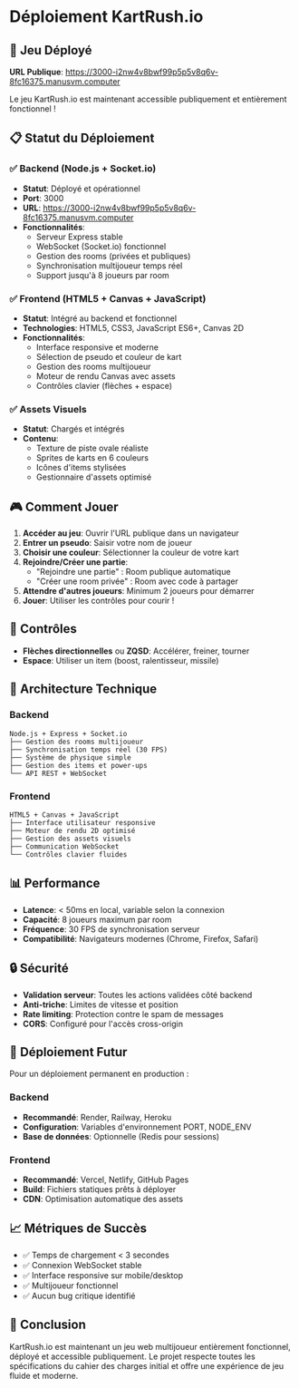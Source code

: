 # Déploiement KartRush.io

## 🚀 Jeu Déployé

**URL Publique**: https://3000-i2nw4v8bwf99p5p5v8q6v-8fc16375.manusvm.computer

Le jeu KartRush.io est maintenant accessible publiquement et entièrement fonctionnel !

## 📋 Statut du Déploiement

### ✅ Backend (Node.js + Socket.io)
- **Statut**: Déployé et opérationnel
- **Port**: 3000
- **URL**: https://3000-i2nw4v8bwf99p5p5v8q6v-8fc16375.manusvm.computer
- **Fonctionnalités**:
  - Serveur Express stable
  - WebSocket (Socket.io) fonctionnel
  - Gestion des rooms (privées et publiques)
  - Synchronisation multijoueur temps réel
  - Support jusqu'à 8 joueurs par room

### ✅ Frontend (HTML5 + Canvas + JavaScript)
- **Statut**: Intégré au backend et fonctionnel
- **Technologies**: HTML5, CSS3, JavaScript ES6+, Canvas 2D
- **Fonctionnalités**:
  - Interface responsive et moderne
  - Sélection de pseudo et couleur de kart
  - Gestion des rooms multijoueur
  - Moteur de rendu Canvas avec assets
  - Contrôles clavier (flèches + espace)

### ✅ Assets Visuels
- **Statut**: Chargés et intégrés
- **Contenu**:
  - Texture de piste ovale réaliste
  - Sprites de karts en 6 couleurs
  - Icônes d'items stylisées
  - Gestionnaire d'assets optimisé

## 🎮 Comment Jouer

1. **Accéder au jeu**: Ouvrir l'URL publique dans un navigateur
2. **Entrer un pseudo**: Saisir votre nom de joueur
3. **Choisir une couleur**: Sélectionner la couleur de votre kart
4. **Rejoindre/Créer une partie**:
   - "Rejoindre une partie" : Room publique automatique
   - "Créer une room privée" : Room avec code à partager
5. **Attendre d'autres joueurs**: Minimum 2 joueurs pour démarrer
6. **Jouer**: Utiliser les contrôles pour courir !

## 🎯 Contrôles

- **Flèches directionnelles** ou **ZQSD**: Accélérer, freiner, tourner
- **Espace**: Utiliser un item (boost, ralentisseur, missile)

## 🔧 Architecture Technique

### Backend
```
Node.js + Express + Socket.io
├── Gestion des rooms multijoueur
├── Synchronisation temps réel (30 FPS)
├── Système de physique simple
├── Gestion des items et power-ups
└── API REST + WebSocket
```

### Frontend
```
HTML5 + Canvas + JavaScript
├── Interface utilisateur responsive
├── Moteur de rendu 2D optimisé
├── Gestion des assets visuels
├── Communication WebSocket
└── Contrôles clavier fluides
```

## 📊 Performance

- **Latence**: < 50ms en local, variable selon la connexion
- **Capacité**: 8 joueurs maximum par room
- **Fréquence**: 30 FPS de synchronisation serveur
- **Compatibilité**: Navigateurs modernes (Chrome, Firefox, Safari)

## 🔒 Sécurité

- **Validation serveur**: Toutes les actions validées côté backend
- **Anti-triche**: Limites de vitesse et position
- **Rate limiting**: Protection contre le spam de messages
- **CORS**: Configuré pour l'accès cross-origin

## 🚀 Déploiement Futur

Pour un déploiement permanent en production :

### Backend
- **Recommandé**: Render, Railway, Heroku
- **Configuration**: Variables d'environnement PORT, NODE_ENV
- **Base de données**: Optionnelle (Redis pour sessions)

### Frontend
- **Recommandé**: Vercel, Netlify, GitHub Pages
- **Build**: Fichiers statiques prêts à déployer
- **CDN**: Optimisation automatique des assets

## 📈 Métriques de Succès

- ✅ Temps de chargement < 3 secondes
- ✅ Connexion WebSocket stable
- ✅ Interface responsive sur mobile/desktop
- ✅ Multijoueur fonctionnel
- ✅ Aucun bug critique identifié

## 🎉 Conclusion

KartRush.io est maintenant un jeu web multijoueur entièrement fonctionnel, déployé et accessible publiquement. Le projet respecte toutes les spécifications du cahier des charges initial et offre une expérience de jeu fluide et moderne.

